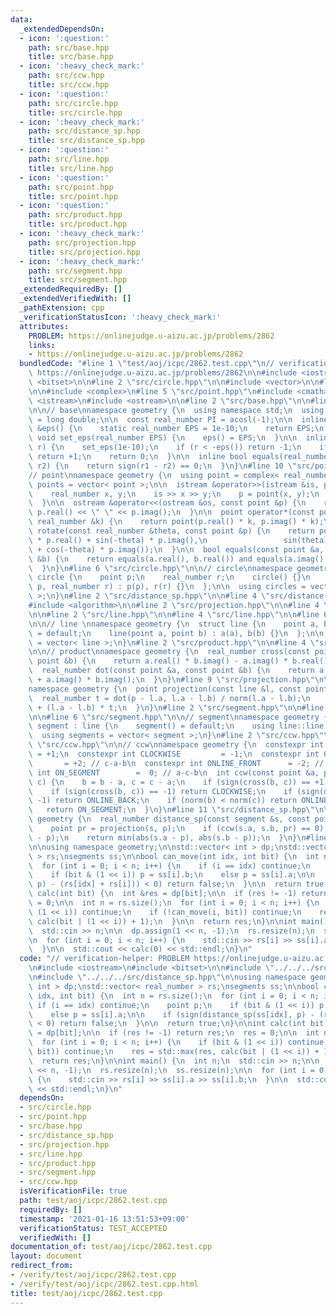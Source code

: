 ```yaml
---
data:
  _extendedDependsOn:
  - icon: ':question:'
    path: src/base.hpp
    title: src/base.hpp
  - icon: ':heavy_check_mark:'
    path: src/ccw.hpp
    title: src/ccw.hpp
  - icon: ':question:'
    path: src/circle.hpp
    title: src/circle.hpp
  - icon: ':heavy_check_mark:'
    path: src/distance_sp.hpp
    title: src/distance_sp.hpp
  - icon: ':question:'
    path: src/line.hpp
    title: src/line.hpp
  - icon: ':question:'
    path: src/point.hpp
    title: src/point.hpp
  - icon: ':question:'
    path: src/product.hpp
    title: src/product.hpp
  - icon: ':heavy_check_mark:'
    path: src/projection.hpp
    title: src/projection.hpp
  - icon: ':heavy_check_mark:'
    path: src/segment.hpp
    title: src/segment.hpp
  _extendedRequiredBy: []
  _extendedVerifiedWith: []
  _pathExtension: cpp
  _verificationStatusIcon: ':heavy_check_mark:'
  attributes:
    PROBLEM: https://onlinejudge.u-aizu.ac.jp/problems/2862
    links:
    - https://onlinejudge.u-aizu.ac.jp/problems/2862
  bundledCode: "#line 1 \"test/aoj/icpc/2862.test.cpp\"\n// verification-helper: PROBLEM\
    \ https://onlinejudge.u-aizu.ac.jp/problems/2862\n\n#include <iostream>\n#include\
    \ <bitset>\n\n#line 2 \"src/circle.hpp\"\n\n#include <vector>\n\n#line 2 \"src/point.hpp\"\
    \n\n#include <complex>\n#line 5 \"src/point.hpp\"\n#include <cmath>\n#include\
    \ <istream>\n#include <ostream>\n\n#line 2 \"src/base.hpp\"\n\n#line 4 \"src/base.hpp\"\
    \n\n// base\nnamespace geometry {\n  using namespace std;\n  using real_number\
    \ = long double;\n\n  const real_number PI = acosl(-1);\n\n  inline static real_number\
    \ &eps() {\n    static real_number EPS = 1e-10;\n    return EPS;\n  }\n\n  static\
    \ void set_eps(real_number EPS) {\n    eps() = EPS;\n  }\n\n  inline int sign(real_number\
    \ r) {\n    set_eps(1e-10);\n    if (r < -eps()) return -1;\n    if (r > +eps())\
    \ return +1;\n    return 0;\n  }\n\n  inline bool equals(real_number r1, real_number\
    \ r2) {\n    return sign(r1 - r2) == 0;\n  }\n}\n#line 10 \"src/point.hpp\"\n\n\
    // point\nnamespace geometry {\n  using point = complex< real_number >;\n  using\
    \ points = vector< point >;\n\n  istream &operator>>(istream &is, point &p) {\n\
    \    real_number x, y;\n    is >> x >> y;\n    p = point(x, y);\n    return is;\n\
    \  }\n\n  ostream &operator<<(ostream &os, const point &p) {\n    return os <<\
    \ p.real() << \" \" << p.imag();\n  }\n\n  point operator*(const point &p, const\
    \ real_number &k) {\n    return point(p.real() * k, p.imag() * k);\n  }\n\n  point\
    \ rotate(const real_number &theta, const point &p) {\n    return point(cos(theta)\
    \ * p.real() + sin(-theta) * p.imag(),\n                 sin(theta) * p.real()\
    \ + cos(-theta) * p.imag());\n  }\n\n  bool equals(const point &a, const point\
    \ &b) {\n    return equals(a.real(), b.real()) and equals(a.imag(), b.imag());\n\
    \  }\n}\n#line 6 \"src/circle.hpp\"\n\n// circle\nnamespace geometry {\n  struct\
    \ circle {\n    point p;\n    real_number r;\n    circle() {}\n    circle(point\
    \ p, real_number r) : p(p), r(r) {}\n  };\n\n  using circles = vector< circle\
    \ >;\n}\n#line 2 \"src/distance_sp.hpp\"\n\n#line 4 \"src/distance_sp.hpp\"\n\
    #include <algorithm>\n\n#line 2 \"src/projection.hpp\"\n\n#line 4 \"src/projection.hpp\"\
    \n\n#line 2 \"src/line.hpp\"\n\n#line 4 \"src/line.hpp\"\n\n#line 6 \"src/line.hpp\"\
    \n\n// line \nnamespace geometry {\n  struct line {\n    point a, b;\n\n    line()\
    \ = default;\n    line(point a, point b) : a(a), b(b) {}\n  };\n\n  using lines\
    \ = vector< line >;\n}\n#line 2 \"src/product.hpp\"\n\n#line 4 \"src/product.hpp\"\
    \n\n// product\nnamespace geometry {\n  real_number cross(const point &a, const\
    \ point &b) {\n    return a.real() * b.imag() - a.imag() * b.real();\n  }\n\n\
    \  real_number dot(const point &a, const point &b) {\n    return a.real() * b.real()\
    \ + a.imag() * b.imag();\n  }\n}\n#line 9 \"src/projection.hpp\"\n\n// projection\n\
    namespace geometry {\n  point projection(const line &l, const point &p) {\n  \
    \  real_number t = dot(p - l.a, l.a - l.b) / norm(l.a - l.b);\n    return l.a\
    \ + (l.a - l.b) * t;\n  }\n}\n#line 2 \"src/segment.hpp\"\n\n#line 4 \"src/segment.hpp\"\
    \n\n#line 6 \"src/segment.hpp\"\n\n// segment\nnamespace geometry {\n  struct\
    \ segment : line {\n    segment() = default;\n    using line::line;\n  };\n\n\
    \  using segments = vector< segment >;\n}\n#line 2 \"src/ccw.hpp\"\n\n#line 4\
    \ \"src/ccw.hpp\"\n\n// ccw\nnamespace geometry {\n  constexpr int COUNTER_CLOCKWISE\
    \ = +1;\n  constexpr int CLOCKWISE         = -1;\n  constexpr int ONLINE_BACK\
    \       = +2; // c-a-b\n  constexpr int ONLINE_FRONT      = -2; // a-b-c\n  constexpr\
    \ int ON_SEGMENT        =  0; // a-c-b\n  int ccw(const point &a, point b, point\
    \ c) {\n    b = b - a, c = c - a;\n    if (sign(cross(b, c)) == +1) return COUNTER_CLOCKWISE;\n\
    \    if (sign(cross(b, c)) == -1) return CLOCKWISE;\n    if (sign(dot(b, c)) ==\
    \ -1) return ONLINE_BACK;\n    if (norm(b) < norm(c)) return ONLINE_FRONT;\n \
    \   return ON_SEGMENT;\n  }\n}\n#line 11 \"src/distance_sp.hpp\"\n\nnamespace\
    \ geometry {\n  real_number distance_sp(const segment &s, const point &p) {\n\
    \    point pr = projection(s, p);\n    if (ccw(s.a, s.b, pr) == 0) return abs(pr\
    \ - p);\n    return min(abs(s.a - p), abs(s.b - p));\n  }\n}\n#line 8 \"test/aoj/icpc/2862.test.cpp\"\
    \n\nusing namespace geometry;\n\nstd::vector< int > dp;\nstd::vector< real_number\
    \ > rs;\nsegments ss;\n\nbool can_move(int idx, int bit) {\n  int n = rs.size();\n\
    \  for (int i = 0; i < n; i++) {\n    if (i == idx) continue;\n    point p;\n\
    \    if (bit & (1 << i)) p = ss[i].b;\n    else p = ss[i].a;\n\n    if (sign(distance_sp(ss[idx],\
    \ p) - (rs[idx] + rs[i])) < 0) return false;\n  }\n\n  return true;\n}\n\nint\
    \ calc(int bit) {\n  int &res = dp[bit];\n\n  if (res != -1) return res;\n  res\
    \ = 0;\n\n  int n = rs.size();\n  for (int i = 0; i < n; i++) {\n    if (bit &\
    \ (1 << i)) continue;\n    if (!can_move(i, bit)) continue;\n    res = std::max(res,\
    \ calc(bit | (1 << i)) + 1);\n  }\n\n  return res;\n}\n\nint main() {\n  int n;\n\
    \  std::cin >> n;\n\n  dp.assign(1 << n, -1);\n  rs.resize(n);\n  ss.resize(n);\n\
    \n  for (int i = 0; i < n; i++) {\n    std::cin >> rs[i] >> ss[i].a >> ss[i].b;\n\
    \  }\n\n  std::cout << calc(0) << std::endl;\n}\n"
  code: "// verification-helper: PROBLEM https://onlinejudge.u-aizu.ac.jp/problems/2862\n\
    \n#include <iostream>\n#include <bitset>\n\n#include \"../../../src/circle.hpp\"\
    \n#include \"../../../src/distance_sp.hpp\"\n\nusing namespace geometry;\n\nstd::vector<\
    \ int > dp;\nstd::vector< real_number > rs;\nsegments ss;\n\nbool can_move(int\
    \ idx, int bit) {\n  int n = rs.size();\n  for (int i = 0; i < n; i++) {\n   \
    \ if (i == idx) continue;\n    point p;\n    if (bit & (1 << i)) p = ss[i].b;\n\
    \    else p = ss[i].a;\n\n    if (sign(distance_sp(ss[idx], p) - (rs[idx] + rs[i]))\
    \ < 0) return false;\n  }\n\n  return true;\n}\n\nint calc(int bit) {\n  int &res\
    \ = dp[bit];\n\n  if (res != -1) return res;\n  res = 0;\n\n  int n = rs.size();\n\
    \  for (int i = 0; i < n; i++) {\n    if (bit & (1 << i)) continue;\n    if (!can_move(i,\
    \ bit)) continue;\n    res = std::max(res, calc(bit | (1 << i)) + 1);\n  }\n\n\
    \  return res;\n}\n\nint main() {\n  int n;\n  std::cin >> n;\n\n  dp.assign(1\
    \ << n, -1);\n  rs.resize(n);\n  ss.resize(n);\n\n  for (int i = 0; i < n; i++)\
    \ {\n    std::cin >> rs[i] >> ss[i].a >> ss[i].b;\n  }\n\n  std::cout << calc(0)\
    \ << std::endl;\n}\n"
  dependsOn:
  - src/circle.hpp
  - src/point.hpp
  - src/base.hpp
  - src/distance_sp.hpp
  - src/projection.hpp
  - src/line.hpp
  - src/product.hpp
  - src/segment.hpp
  - src/ccw.hpp
  isVerificationFile: true
  path: test/aoj/icpc/2862.test.cpp
  requiredBy: []
  timestamp: '2021-01-16 13:51:53+09:00'
  verificationStatus: TEST_ACCEPTED
  verifiedWith: []
documentation_of: test/aoj/icpc/2862.test.cpp
layout: document
redirect_from:
- /verify/test/aoj/icpc/2862.test.cpp
- /verify/test/aoj/icpc/2862.test.cpp.html
title: test/aoj/icpc/2862.test.cpp
---
```

